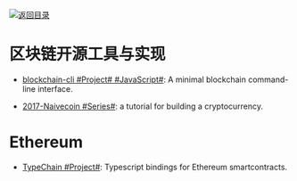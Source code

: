 [![返回目录](https://user-images.githubusercontent.com/5803001/38079637-ff0abcf0-3371-11e8-9b76-ad651620afc7.jpg)](https://github.com/wxyyxc1992/Awesome-Links)

# 区块链开源工具与实现

* [blockchain-cli #Project# #JavaScript#](https://github.com/seanseany/blockchain-cli): A minimal blockchain command-line interface.

* [2017-Naivecoin #Series#](https://lhartikk.github.io/): a tutorial for building a cryptocurrency.

# Ethereum 

* [TypeChain #Project#](https://github.com/Neufund/TypeChain): Typescript bindings for Ethereum smartcontracts.
